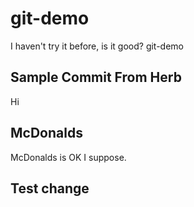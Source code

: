 # git-demo

I haven't try it before, is it good?
git-demo

## Sample Commit From Herb

Hi

## McDonalds

McDonalds is OK I suppose.

## Test change
